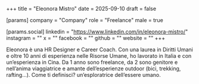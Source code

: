 +++
title = "Eleonora Mistro"
date = 2025-09-10
draft = false

[params]
company = "Company"
role = "Freelance"
male = true

[params.social]
linkedin = "https://www.linkedin.com/in/eleonora-mistro/"
instagram = ""
x = ""
facebook = ""
github = ""
website = ""
+++

Eleonora è una HR Designer e Career Coach. Con una laurea in Diritti Umani e oltre 10 anni di esperienza nelle Risorse Umane, ho lavorato in Italia e con un’esperienza in Cina. Da 1 anno sono freelance, da 2 sono genitore e nell’anima viaggiatrice e amante dell’esperienze outdoor (bici, trekking, rafting...). Come ti definisci? un’esploratrice dell’essere umano.
